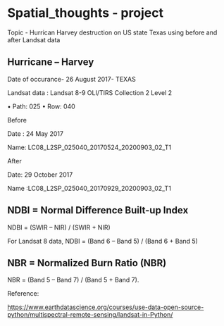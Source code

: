 # Spatial_thoughts - project
Topic - Hurrican Harvey destruction on US state Texas using before and after Landsat data

## Hurricane – Harvey

Date of occurance- 26 August 2017- TEXAS

Landsat data : Landsat 8-9 OLI/TIRS Collection 2 Level 2

•	Path: 025
•	Row: 040

 Before 

Date : 24  May 2017

Name: LC08_L2SP_025040_20170524_20200903_02_T1 

 After

Date: 29 October 2017

Name :LC08_L2SP_025040_20170929_20200903_02_T1

## NDBI = Normal Difference Built-up Index 

NDBI = (SWIR – NIR) / (SWIR + NIR)

For Landsat 8 data, NDBI = (Band 6 – Band 5) / (Band 6 + Band 5)

## NBR =  Normalized Burn Ratio (NBR)

NBR = (Band 5 – Band 7) / (Band 5 + Band 7).


Reference:

https://www.earthdatascience.org/courses/use-data-open-source-python/multispectral-remote-sensing/landsat-in-Python/

